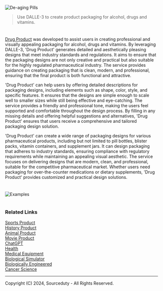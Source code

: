 ![De-aging Pills](https://github.com/sourceduty/Drug_Product/assets/123030236/a6c99754-acf4-4049-8c0c-500b43283dcc)

> Use DALLE-3 to create product packaging for alcohol, drugs and vitamins.

#

[Drug Product](https://chatgpt.com/g/g-Z3Ia8jKmo-drug-product) was developed to assist users in creating professional and visually appealing packaging for alcohol, drugs and vitamins. By leveraging DALLE-3, 'Drug Product' generates detailed and aesthetically pleasing designs that meet industry standards and regulations. It aims to ensure that the packaging designs are not only creative and practical but also suitable for the highly regulated pharmaceutical industry. The service provides guidance on creating packaging that is clean, modern, and professional, ensuring that the final product is both functional and attractive.

'Drug Product' can help users by offering detailed descriptions for packaging designs, including elements such as shape, color, style, and specific features. It ensures that the designs are simple enough to scale well to smaller sizes while still being effective and eye-catching. The service provides a friendly and professional tone, making the users feel supported and comfortable throughout the design process. By filling in any missing details and offering helpful suggestions and alternatives, 'Drug Product' ensures that users receive a comprehensive and tailored packaging design solution.

'Drug Product' can create a wide range of packaging designs for various pharmaceutical products, including but not limited to pill bottles, blister packs, vitamin containers, and supplement jars. It can design packaging that adheres to industry standards, ensuring compliance with regulatory requirements while maintaining an appealing visual aesthetic. The service focuses on delivering designs that are modern, clean, and professional, suitable for the competitive pharmaceutical market. Whether users need packaging for over-the-counter medications or dietary supplements, 'Drug Product' provides customized and practical design solutions.

#

![Examples](https://github.com/sourceduty/Drug_Product/assets/123030236/33e5c1e4-263f-4a9a-9c52-b1258051d6db)

#
### Related Links

[Sports Product](https://github.com/sourceduty/Sports_Product)
<br>
[History Product](https://github.com/sourceduty/History_Product)
<br>
[Animal Product](https://github.com/sourceduty/Animal_Product)
<br>
[Movie Product](https://github.com/sourceduty/Movie_Product)
<br>
[ChatGPT](https://github.com/sourceduty/ChatGPT)
<br>
[Health](https://github.com/sourceduty/Health)
<br>
[Medical Equipment](https://github.com/sourceduty/Medical_Equipment)
<br>
[Biological Simulator](https://github.com/sourceduty/Biological_Simulator)
<br>
[Biologically Engineered](https://github.com/sourceduty/Biologically_Engineered)
<br>
[Cancer Science](https://chatgpt.com/g/g-ALM4A85O7-cancer-science)

***
Copyright (C) 2024, Sourceduty - All Rights Reserved.
